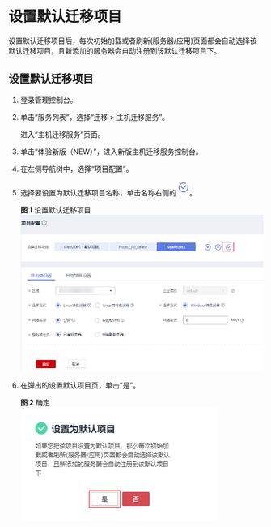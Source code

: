 # 设置默认迁移项目<a name="sms_03_0045"></a>

设置默认迁移项目后，每次初始加载或者刷新\(服务器/应用\)页面都会自动选择该默认迁移项目，且新添加的服务器会自动注册到该默认迁移项目下。

## 设置默认迁移项目<a name="zh-cn_topic_0257633369_section1743410332117"></a>

1.  登录管理控制台。
2.  单击“服务列表”，选择“迁移 \> 主机迁移服务”。

    进入“主机迁移服务”页面。

3.  单击“体验新版（NEW）”，进入新版主机迁移服务控制台。
4.  在左侧导航树中，选择“项目配置”。
5.  选择要设置为默认迁移项目名称，单击名称右侧的![](figures/设置默认项目.png)。

    **图 1**  设置默认迁移项目<a name="zh-cn_topic_0257633369_fig20481426193815"></a>  
    ![](figures/设置默认迁移项目.png "设置默认迁移项目")

6.  在弹出的设置默认项目页，单击“是”。

    **图 2**  确定<a name="zh-cn_topic_0257633369_fig1326630143918"></a>  
    ![](figures/确定.png "确定")


